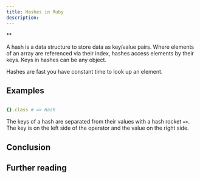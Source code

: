 ```yaml
---
title: Hashes in Ruby
description:
---
```

**

A hash is a data structure to store data as key/value pairs. Where elements of an array are referenced via their
index, hashes access elements by their keys. Keys in hashes can be any object.

Hashes are fast you have constant time to look up an element.


## Examples

```ruby

{}.class # => Hash

```


The keys of a hash are separated from their values with a hash rocket `=>`. The key is on the left side of the
operator and the value on the right side.
## Conclusion


## Further reading

